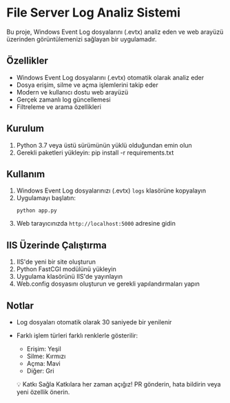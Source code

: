 
# File Server Log Analiz Sistemi

Bu proje, Windows Event Log dosyalarını (.evtx) analiz eden ve web arayüzü üzerinden görüntülemenizi sağlayan bir uygulamadır.

## Özellikler

- Windows Event Log dosyalarını (.evtx) otomatik olarak analiz eder
- Dosya erişim, silme ve açma işlemlerini takip eder
- Modern ve kullanıcı dostu web arayüzü
- Gerçek zamanlı log güncellemesi
- Filtreleme ve arama özellikleri

## Kurulum

1. Python 3.7 veya üstü sürümünün yüklü olduğundan emin olun
2. Gerekli paketleri yükleyin:  pip install -r requirements.txt
   

## Kullanım

1. Windows Event Log dosyalarınızı (.evtx) `logs` klasörüne kopyalayın
2. Uygulamayı başlatın:
   ```
   python app.py
   ```
3. Web tarayıcınızda `http://localhost:5000` adresine gidin

## IIS Üzerinde Çalıştırma

1. IIS'de yeni bir site oluşturun
2. Python FastCGI modülünü yükleyin
3. Uygulama klasörünü IIS'de yayınlayın
4. Web.config dosyasını oluşturun ve gerekli yapılandırmaları yapın

## Notlar

- Log dosyaları otomatik olarak 30 saniyede bir yenilenir
- Farklı işlem türleri farklı renklerle gösterilir:
  - Erişim: Yeşil
  - Silme: Kırmızı
  - Açma: Mavi
  - Diğer: Gri 
  
  
  💡 Katkı Sağla
Katkılara her zaman açığız!
PR gönderin, hata bildirin veya yeni özellik önerin.